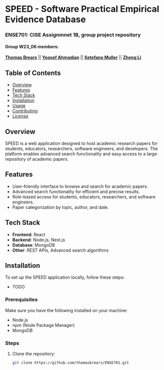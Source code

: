 # SPEED - Software Practical Empirical Evidence Database
### ENSE701: CISE Assignmnet 1B, group project repository
#### Group W23_06 members:

**[Thomas Brears](https://github.com/thomasbrears)**
|| **[Yoosef Ahmadian](https://github.com/hmmpher)**
|| **[Setefano Muller](https://github.com/Onafanewlevel)**
|| **[Zheng Li](https://github.com/ZHENGLI-web)**

## Table of Contents
- [Overview](#overview)
- [Features](#features)
- [Tech Stack](#tech-stack)
- [Installation](#installation)
- [Usage](#usage)
- [Contributing](#contributing)
- [License](#license)

## Overview
SPEED is a web application designed to host academic research papers for students, educators, researchers, software engineers, and developers. The platform enables advanced search functionality and easy access to a large repository of academic papers.

## Features
- User-friendly interface to browse and search for academic papers.
- Advanced search functionality for efficient and precise results.
- Role-based access for students, educators, researchers, and software engineers.
- Paper categorization by topic, author, and date.

## Tech Stack
- **Frontend**: React
- **Backend**: Node.js, Nest.js
- **Database**: MongoDB
- **Other**: REST APIs, Advanced search algorithms

## Installation
To set up the SPEED application locally, follow these steps:
- TODO
### Prerequisites
Make sure you have the following installed on your machine:
- Node.js
- npm (Node Package Manager)
- MongoDB

### Steps
1. Clone the repository:
   ```bash
   git clone https://github.com/thomasbrears/ENSE701.git
